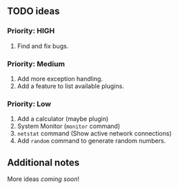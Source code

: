 ## TODO ideas

### Priority: HIGH
1. Find and fix bugs.

### Priority: Medium
1. Add more exception handling.
2. Add a feature to list available plugins.

### Priority: Low
1. Add a calculator (maybe plugin)
2. System Monitor (`monitor` command)
3. `netstat` command (Show active network connections)
4. Add `random` command to generate random numbers.

## Additional notes

More ideas *coming soon*!
